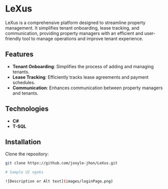 # LeXus

LeXus is a comprehensive platform designed to streamline property management. It simplifies tenant onboarding, lease tracking, and communication, providing property managers with an efficient and user-friendly tool to manage operations and improve tenant experience.

## Features

- **Tenant Onboarding**: Simplifies the process of adding and managing tenants.
- **Lease Tracking**: Efficiently tracks lease agreements and payment schedules.
- **Communication**: Enhances communication between property managers and tenants.

## Technologies

- **C#**
- **T-SQL**

## Installation

Clone the repository:

```bash
git clone https://github.com/joxyle-jhon/LeXus.git

# Sample UI ngeks

![Description or Alt text](images/loginPage.png)
